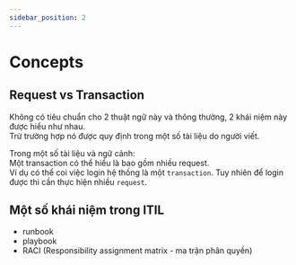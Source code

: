 ```yaml
---
sidebar_position: 2
---
```


# Concepts

## Request vs Transaction
Không có tiêu chuẩn cho 2 thuật ngữ này và thông thường, 2 khái niệm này được hiểu như nhau.      
Trừ trường hợp nó được quy định trong một số tài liệu do người viết.       

Trong một số tài liệu và ngữ cảnh:     
Một transaction có thể hiểu là bao gồm nhiều request.       
Ví dụ có thể coi việc login hệ thống là một `transaction`. Tuy nhiên để login được thì cần thực hiện nhiều `request`.      


## Một số khái niệm trong ITIL
- runbook
- playbook
- RACI (Responsibility assignment matrix - ma trận phân quyền)